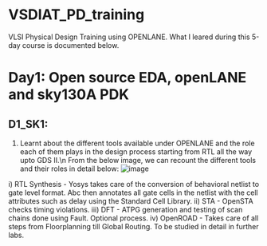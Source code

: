 # VSDIAT_PD_training
VLSI Physical Design Training using OPENLANE. What I leared during this 5-day course is documented below.

# Day1: Open source EDA, openLANE and sky130A PDK

## D1_SK1:
1. Learnt about the different tools available under OPENLANE and the role each of them plays in the design process starting from RTL all the way upto GDS II.\n
From the below image, we can recount the different tools and their roles in detail below:
![image](https://user-images.githubusercontent.com/125293220/218512333-b4b4044a-9258-4f9d-80a0-0745b5a30230.png)

i) RTL Synthesis - Yosys takes care of the conversion of behavioral netlist to gate level format. Abc then annotates all gate cells in the netlist with the cell attributes such as delay using the Standard Cell Library.
ii) STA - OpenSTA checks timing violations.
iii) DFT - ATPG generation and testing of scan chains done using Fault. Optional process.
iv) OpenROAD - Takes care of all steps from Floorplanning till Global Routing. To be studied in detail in further labs.
